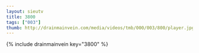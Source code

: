 ```yaml
--- 
layout: sieutv
title: 3800
tags: ["003"]
thumb: http://drainmainvein.com/media/videos/tmb/000/003/800/player.jpg
---
```

{% include drainmainvein key="3800" %} 
